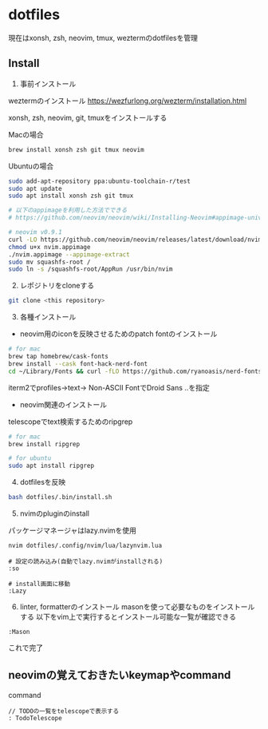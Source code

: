 # dotfiles
現在はxonsh, zsh, neovim, tmux, weztermのdotfilesを管理

## Install

1. 事前インストール

weztermのインストール
https://wezfurlong.org/wezterm/installation.html

xonsh, zsh, neovim, git, tmuxをインストールする

Macの場合
```sh
brew install xonsh zsh git tmux neovim
```

Ubuntuの場合
```sh
sudo add-apt-repository ppa:ubuntu-toolchain-r/test
sudo apt update
sudo apt install xonsh zsh git tmux

# 以下のappimageを利用した方法でできる
# https://github.com/neovim/neovim/wiki/Installing-Neovim#appimage-universal-linux-package

# neovim v0.9.1
curl -LO https://github.com/neovim/neovim/releases/latest/download/nvim.appimage
chmod u+x nvim.appimage
./nvim.appimage --appimage-extract
sudo mv squashfs-root /
sudo ln -s /squashfs-root/AppRun /usr/bin/nvim
```

2. レポジトリをcloneする
```sh
git clone <this repository>
```

3. 各種インストール

- neovim用のiconを反映させるためのpatch fontのインストール
```sh
# for mac
brew tap homebrew/cask-fonts
brew install --cask font-hack-nerd-font
cd ~/Library/Fonts && curl -fLO https://github.com/ryanoasis/nerd-fonts/raw/HEAD/patched-fonts/DroidSansMono/DroidSansMNerdFont-Regular.otf
```
iterm2でprofiles->text-> Non-ASCII FontでDroid Sans ..を指定

- neovim関連のインストール

telescopeでtext検索するためのripgrep
```sh
# for mac
brew install ripgrep

# for ubuntu
sudo apt install ripgrep
```

4. dotfilesを反映
```sh
bash dotfiles/.bin/install.sh
```

5. nvimのpluginのinstall

パッケージマネージャはlazy.nvimを使用
```sh
nvim dotfiles/.config/nvim/lua/lazynvim.lua
```

```vim
# 設定の読み込み(自動でlazy.nvimがinstallされる)
:so

# install画面に移動
:Lazy
```



6. linter, formatterのインストール
masonを使って必要なものをインストールする
以下をvim上で実行するとインストール可能な一覧が確認できる
```vim
:Mason
```

これで完了


## neovimの覚えておきたいkeymapやcommand

command
```
// TODOの一覧をtelescopeで表示する
: TodoTelescope
```
